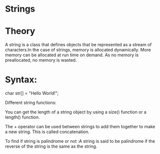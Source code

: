 # Strings

# Theory

A string is a class that defines objects that be represented as a stream of characters.In the case of strings, memory is allocated dynamically. More memory can be allocated at run time on demand. As no memory is preallocated, no memory is wasted.

# Syntax:

char str[] = "Hello World!";

Different string functions:

You can get the length of a string object by using a size() function or a length() function.

The + operator can be used between strings to add them together to make a new string. This is called concatenation.

To find if string is palindrome or not :A string is said to be palindrome if the reverse of the string is the same as the string.
